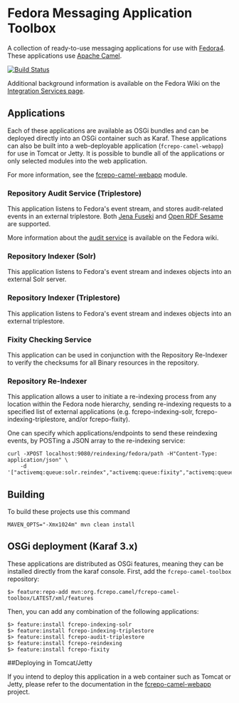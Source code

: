 # Fedora Messaging Application Toolbox

A collection of ready-to-use messaging applications for use
with [Fedora4](http://fcrepo.org). These applications use
[Apache Camel](https://camel.apache.org).

[![Build Status](https://travis-ci.org/fcrepo4-labs/fcrepo-camel-toolbox.png?branch=master)](https://travis-ci.org/fcrepo4-labs/fcrepo-camel-toolbox)

Additional background information is available on the Fedora Wiki on the
[Integration Services page](https://wiki.duraspace.org/display/FEDORA4x/Integration+Services).

## Applications

Each of these applications are available as OSGi bundles and can be deployed
directly into an OSGi container such as Karaf. These applications can also
be built into a web-deployable application (`fcrepo-camel-webapp`) for use in
Tomcat or Jetty. It is possible to bundle all of the applications or only selected
modules into the web application.

For more information, see the
[fcrepo-camel-webapp](https://github.com/fcrepo4-labs/fcrepo-camel-toolbox/tree/master/fcrepo-camel-webapp)
module.

### Repository Audit Service (Triplestore)

This application listens to Fedora's event stream, and stores
audit-related events in an external triplestore. Both
[Jena Fuseki](http://jena.apache.org/documentation/serving_data/)
and [Open RDF Sesame](http://rdf4j.org/) are supported.

More information about the
[audit service](https://wiki.duraspace.org/display/FF/Design+-+Audit+Service)
is available on the Fedora wiki.

### Repository Indexer (Solr)

This application listens to Fedora's event stream and
indexes objects into an external Solr server.

### Repository Indexer (Triplestore)

This application listens to Fedora's event stream and
indexes objects into an external triplestore.

### Fixity Checking Service

This application can be used in conjunction with the Repository
Re-Indexer to verify the checksums for all Binary resources in
the repository.

### Repository Re-Indexer

This application allows a user to initiate a re-indexing process
from any location within the Fedora node hierarchy, sending
re-indexing requests to a specified list of external applications
(e.g. fcrepo-indexing-solr, fcrepo-indexing-triplestore, and/or
fcrepo-fixity).

One can specify which applications/endpoints to send these 
reindexing events, by POSTing a JSON array to the re-indexing
service:

    curl -XPOST localhost:9080/reindexing/fedora/path -H"Content-Type: application/json" \
        -d '["activemq:queue:solr.reindex","activemq:queue:fixity","activemq:queue:triplestore.reindex"]'

## Building

To build these projects use this command

    MAVEN_OPTS="-Xmx1024m" mvn clean install

## OSGi deployment (Karaf 3.x)

These applications are distributed as OSGi features, meaning they can be installed
directly from the karaf console. First, add the `fcrepo-camel-toolbox` repository:

    $> feature:repo-add mvn:org.fcrepo.camel/fcrepo-camel-toolbox/LATEST/xml/features

Then, you can add any combination of the following applications:

    $> feature:install fcrepo-indexing-solr
    $> feature:install fcrepo-indexing-triplestore
    $> feature:install fcrepo-audit-triplestore
    $> feature:install fcrepo-reindexing
    $> feature:install fcrepo-fixity

##Deploying in Tomcat/Jetty

If you intend to deploy this application in a web container such as Tomcat or Jetty,
please refer to the documentation in the
[fcrepo-camel-webapp](https://github.com/fcrepo4-labs/fcrepo-camel-toolbox/tree/master/fcrepo-camel-webapp)
project.

